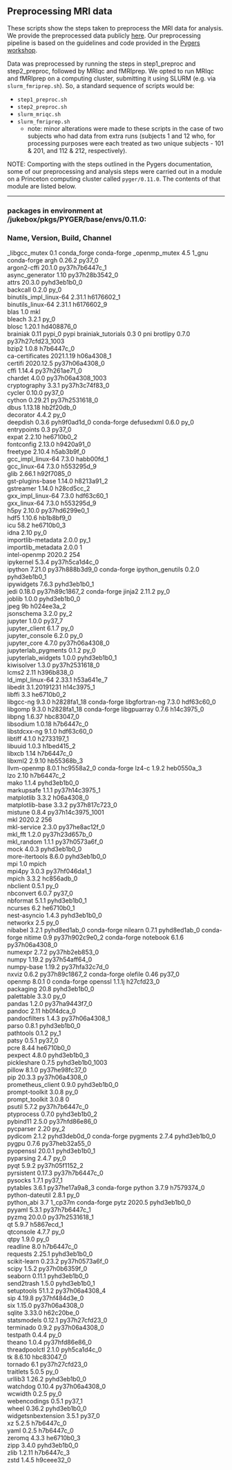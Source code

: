 ## Preprocessing MRI data

These scripts show the steps taken to preprocess the MRI data for analysis. We provide the preprocessed data publicly [here](https://www.dropbox.com/scl/fo/6wzepx3baxel0f4n62k3s/AP4xny1B7vN7hXr6pBclmw8?rlkey=2kr2y9ba748lhhsu35avv51e2&st=fhbupdc6&dl=0). Our preprocessing pipeline is based on the guidelines and code provided in the [Pygers workshop](https://brainhack-princeton.github.io/handbook/content_pages/pygers_workshops/syllabus2020.html). 

Data was preprocessed by running the steps in step1_preproc and step2_preproc, followed by MRIqc and fMRIprep. We opted to run MRIqc and fMRIprep on a computing cluster, submitting it using SLURM (e.g. via `slurm_fmriprep.sh`). So, a standard sequence of scripts would be:
  - `step1_preproc.sh`
  - `step2_preproc.sh`
  - `slurm_mriqc.sh` 
  - `slurm_fmriprep.sh` 
    * note: minor alterations were made to these scripts in the case of two subjects who had data from extra runs (subjects 1 and 12 who, for processing purposes were each treated as two unique subjects - 101 & 201, and 112 & 212, respectively).
   
NOTE: Comporting with the steps outlined in the Pygers documentation, some of our preprocessing and analysis steps were carried out in a module on a Princeton computing cluster called `pyger/0.11.0`. The contents of that module are listed below.

--------------------------

### packages in environment at /jukebox/pkgs/PYGER/base/envs/0.11.0:

### Name,                    Version,                   Build,  Channel
_libgcc_mutex             0.1                 conda_forge    conda-forge
_openmp_mutex             4.5                       1_gnu    conda-forge
argh                      0.26.2                   py37_0  
argon2-cffi               20.1.0           py37h7b6447c_1  
async_generator           1.10             py37h28b3542_0  
attrs                     20.3.0             pyhd3eb1b0_0  
backcall                  0.2.0                      py_0  
binutils_impl_linux-64    2.31.1               h6176602_1  
binutils_linux-64         2.31.1               h6176602_9  
blas                      1.0                         mkl  
bleach                    3.2.1                      py_0  
blosc                     1.20.1               hd408876_0  
brainiak                  0.11                     pypi_0    pypi
brainiak_tutorials        0.3                           0    pni
brotlipy                  0.7.0           py37h27cfd23_1003  
bzip2                     1.0.8                h7b6447c_0  
ca-certificates           2021.1.19            h06a4308_1  
certifi                   2020.12.5        py37h06a4308_0  
cffi                      1.14.4           py37h261ae71_0  
chardet                   4.0.0           py37h06a4308_1003  
cryptography              3.3.1            py37h3c74f83_0  
cycler                    0.10.0                   py37_0  
cython                    0.29.21          py37h2531618_0  
dbus                      1.13.18              hb2f20db_0  
decorator                 4.4.2                      py_0  
deepdish                  0.3.6              pyh9f0ad1d_0    conda-forge
defusedxml                0.6.0                      py_0  
entrypoints               0.3                      py37_0  
expat                     2.2.10               he6710b0_2  
fontconfig                2.13.0               h9420a91_0  
freetype                  2.10.4               h5ab3b9f_0  
gcc_impl_linux-64         7.3.0                habb00fd_1  
gcc_linux-64              7.3.0                h553295d_9  
glib                      2.66.1               h92f7085_0  
gst-plugins-base          1.14.0               h8213a91_2  
gstreamer                 1.14.0               h28cd5cc_2  
gxx_impl_linux-64         7.3.0                hdf63c60_1  
gxx_linux-64              7.3.0                h553295d_9  
h5py                      2.10.0           py37hd6299e0_1  
hdf5                      1.10.6               hb1b8bf9_0  
icu                       58.2                 he6710b0_3  
idna                      2.10                       py_0  
importlib-metadata        2.0.0                      py_1  
importlib_metadata        2.0.0                         1  
intel-openmp              2020.2                      254  
ipykernel                 5.3.4            py37h5ca1d4c_0  
ipython                   7.21.0           py37h888b3d9_0    conda-forge
ipython_genutils          0.2.0              pyhd3eb1b0_1  
ipywidgets                7.6.3              pyhd3eb1b0_1  
jedi                      0.18.0           py37h89c1867_2    conda-forge
jinja2                    2.11.2                     py_0  
joblib                    1.0.0              pyhd3eb1b0_0  
jpeg                      9b                   h024ee3a_2  
jsonschema                3.2.0                      py_2  
jupyter                   1.0.0                    py37_7  
jupyter_client            6.1.7                      py_0  
jupyter_console           6.2.0                      py_0  
jupyter_core              4.7.0            py37h06a4308_0  
jupyterlab_pygments       0.1.2                      py_0  
jupyterlab_widgets        1.0.0              pyhd3eb1b0_1  
kiwisolver                1.3.0            py37h2531618_0  
lcms2                     2.11                 h396b838_0  
ld_impl_linux-64          2.33.1               h53a641e_7  
libedit                   3.1.20191231         h14c3975_1  
libffi                    3.3                  he6710b0_2  
libgcc-ng                 9.3.0               h2828fa1_18    conda-forge
libgfortran-ng            7.3.0                hdf63c60_0  
libgomp                   9.3.0               h2828fa1_18    conda-forge
libgpuarray               0.7.6                h14c3975_0  
libpng                    1.6.37               hbc83047_0  
libsodium                 1.0.18               h7b6447c_0  
libstdcxx-ng              9.1.0                hdf63c60_0  
libtiff                   4.1.0                h2733197_1  
libuuid                   1.0.3                h1bed415_2  
libxcb                    1.14                 h7b6447c_0  
libxml2                   2.9.10               hb55368b_3  
llvm-openmp               8.0.1                hc9558a2_0    conda-forge
lz4-c                     1.9.2                heb0550a_3  
lzo                       2.10                 h7b6447c_2  
mako                      1.1.4              pyhd3eb1b0_0  
markupsafe                1.1.1            py37h14c3975_1  
matplotlib                3.3.2                h06a4308_0  
matplotlib-base           3.3.2            py37h817c723_0  
mistune                   0.8.4           py37h14c3975_1001  
mkl                       2020.2                      256  
mkl-service               2.3.0            py37he8ac12f_0  
mkl_fft                   1.2.0            py37h23d657b_0  
mkl_random                1.1.1            py37h0573a6f_0  
mock                      4.0.3              pyhd3eb1b0_0  
more-itertools            8.6.0              pyhd3eb1b0_0  
mpi                       1.0                       mpich  
mpi4py                    3.0.3            py37hf046da1_1  
mpich                     3.3.2                hc856adb_0  
nbclient                  0.5.1                      py_0  
nbconvert                 6.0.7                    py37_0  
nbformat                  5.1.1              pyhd3eb1b0_1  
ncurses                   6.2                  he6710b0_1  
nest-asyncio              1.4.3              pyhd3eb1b0_0  
networkx                  2.5                        py_0  
nibabel                   3.2.1              pyhd8ed1ab_0    conda-forge
nilearn                   0.7.1              pyhd8ed1ab_0    conda-forge
nitime                    0.9              py37h902c9e0_2    conda-forge
notebook                  6.1.6            py37h06a4308_0  
numexpr                   2.7.2            py37hb2eb853_0  
numpy                     1.19.2           py37h54aff64_0  
numpy-base                1.19.2           py37hfa32c7d_0  
nxviz                     0.6.2            py37h89c1867_2    conda-forge
olefile                   0.46                     py37_0  
openmp                    8.0.1                         0    conda-forge
openssl                   1.1.1j               h27cfd23_0  
packaging                 20.8               pyhd3eb1b0_0  
palettable                3.3.0                      py_0  
pandas                    1.2.0            py37ha9443f7_0  
pandoc                    2.11                 hb0f4dca_0  
pandocfilters             1.4.3            py37h06a4308_1  
parso                     0.8.1              pyhd3eb1b0_0  
pathtools                 0.1.2                      py_1  
patsy                     0.5.1                    py37_0  
pcre                      8.44                 he6710b0_0  
pexpect                   4.8.0              pyhd3eb1b0_3  
pickleshare               0.7.5           pyhd3eb1b0_1003  
pillow                    8.1.0            py37he98fc37_0  
pip                       20.3.3           py37h06a4308_0  
prometheus_client         0.9.0              pyhd3eb1b0_0  
prompt-toolkit            3.0.8                      py_0  
prompt_toolkit            3.0.8                         0  
psutil                    5.7.2            py37h7b6447c_0  
ptyprocess                0.7.0              pyhd3eb1b0_2  
pybind11                  2.5.0            py37hfd86e86_0  
pycparser                 2.20                       py_2  
pydicom                   2.1.2              pyhd3deb0d_0    conda-forge
pygments                  2.7.4              pyhd3eb1b0_0  
pygpu                     0.7.6            py37heb32a55_0  
pyopenssl                 20.0.1             pyhd3eb1b0_1  
pyparsing                 2.4.7                      py_0  
pyqt                      5.9.2            py37h05f1152_2  
pyrsistent                0.17.3           py37h7b6447c_0  
pysocks                   1.7.1                    py37_1  
pytables                  3.6.1            py37he17a9a8_3    conda-forge
python                    3.7.9                h7579374_0  
python-dateutil           2.8.1                      py_0  
python_abi                3.7                     1_cp37m    conda-forge
pytz                      2020.5             pyhd3eb1b0_0  
pyyaml                    5.3.1            py37h7b6447c_1  
pyzmq                     20.0.0           py37h2531618_1  
qt                        5.9.7                h5867ecd_1  
qtconsole                 4.7.7                      py_0  
qtpy                      1.9.0                      py_0  
readline                  8.0                  h7b6447c_0  
requests                  2.25.1             pyhd3eb1b0_0  
scikit-learn              0.23.2           py37h0573a6f_0  
scipy                     1.5.2            py37h0b6359f_0  
seaborn                   0.11.1             pyhd3eb1b0_0  
send2trash                1.5.0              pyhd3eb1b0_1  
setuptools                51.1.2           py37h06a4308_4  
sip                       4.19.8           py37hf484d3e_0  
six                       1.15.0           py37h06a4308_0  
sqlite                    3.33.0               h62c20be_0  
statsmodels               0.12.1           py37h27cfd23_0  
terminado                 0.9.2            py37h06a4308_0  
testpath                  0.4.4                      py_0  
theano                    1.0.4            py37hfd86e86_0  
threadpoolctl             2.1.0              pyh5ca1d4c_0  
tk                        8.6.10               hbc83047_0  
tornado                   6.1              py37h27cfd23_0  
traitlets                 5.0.5                      py_0  
urllib3                   1.26.2             pyhd3eb1b0_0  
watchdog                  0.10.4           py37h06a4308_0  
wcwidth                   0.2.5                      py_0  
webencodings              0.5.1                    py37_1  
wheel                     0.36.2             pyhd3eb1b0_0  
widgetsnbextension        3.5.1                    py37_0  
xz                        5.2.5                h7b6447c_0  
yaml                      0.2.5                h7b6447c_0  
zeromq                    4.3.3                he6710b0_3  
zipp                      3.4.0              pyhd3eb1b0_0  
zlib                      1.2.11               h7b6447c_3  
zstd                      1.4.5                h9ceee32_0  
